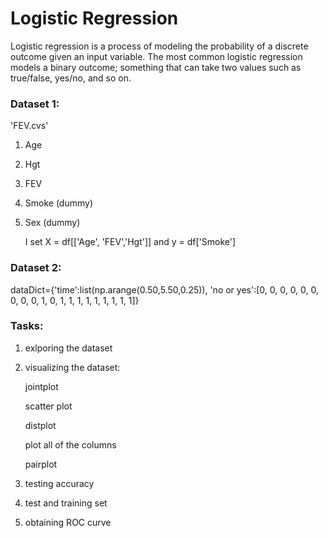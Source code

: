 # Logistic Regression 

Logistic regression is a process of modeling the probability of a discrete outcome given an input variable. The most common logistic regression models a binary outcome; something that can take two values such as true/false, yes/no, and so on.


### Dataset 1: 

'FEV.cvs'

1. Age 

2. Hgt

3. FEV

4. Smoke (dummy)

5. Sex (dummy)

    I set X = df[['Age', 'FEV','Hgt']] and y = df['Smoke']
    

### Dataset 2:

dataDict={'time':list(np.arange(0.50,5.50,0.25)),
        'no or yes':[0, 0, 0, 0, 0, 0, 0, 0, 0, 1, 0, 1, 1, 1, 1, 1, 1, 1, 1, 1]}

### Tasks: 


1. exlporing the dataset 

2. visualizing the dataset: 
    
    jointplot
    
    scatter plot
    
    distplot
    
    plot all of the columns 
    
    pairplot
    
3. testing accuracy 

4. test and training set

5. obtaining ROC curve


```python

```
